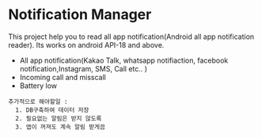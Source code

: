 # Notification Manager  
This project help you to read all app notification(Android all app notification reader). Its works on android API-18 and above.
- All app notification(Kakao Talk, whatsapp notifiaction, facebook notification,Instagram, SMS, Call etc.. )
- Incoming call and misscall
- Battery low

```
추가적으로 해야할일 :
  1. DB구축하여 데이터 저장
  2. 필요없는 알림은 받지 않도록
  3. 앱이 꺼져도 계속 알림 받게끔
```

